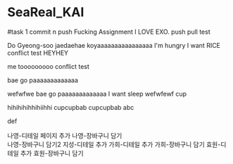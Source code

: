 # SeaReal_KAI
#task 1 commit n push 
Fucking Assignment
I LOVE EXO.
push pull test

Do Gyeong-soo jaedaehae
koyaaaaaaaaaaaaaaaa
I'm hungry
I want RICE
conflict test
HEYHEY

me tooooooooo
conflict test

bae go paaaaaaaaaaaaa

wefwfwe
bae go paaaaaaaaaaaaa
I want sleep
wefwfewf
cup

hihihihihhihiihhi
cupcupbab
cupcupbab
abc

def

나영-디테일 페이지 추가 
나영-장바구니 담기  
나영-장바구니 담기2
지성-디테일 추가
가희-디테일 추가
가희-장바구니 담기
효원-디테일 추가
효원-장바구니 담기
